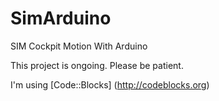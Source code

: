# SimArduino
SIM Cockpit Motion With Arduino

This project is ongoing. Please be patient.

I'm using [Code::Blocks] (http://codeblocks.org)
